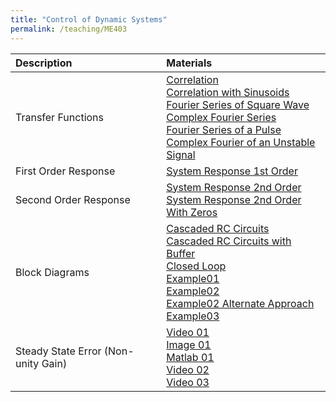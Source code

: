 ```yaml
---
title: "Control of Dynamic Systems"
permalink: /teaching/ME403
---
```


| Description                       | Materials                                        | 
| :---------------------------------| :------------------------------------------------|
| Transfer Functions                | [Correlation](/files/ME403/XX_TransferFunctions/ME403_XX_01Correlation.m) <br /> [Correlation with Sinusoids](/files/ME403/XX_TransferFunctions/ME403_XX_02CorrelationSinusoids.m) <br /> [Fourier Series of Square Wave](/files/ME403/XX_TransferFunctions/ME403_XX_03FourierSquare.m) <br /> [Complex Fourier Series](/files/ME403/XX_TransferFunctions/ME403_XX_05Complex.m) <br /> [Fourier Series of a Pulse](/files/ME403/XX_TransferFunctions/ME403_XX_06FourierPulse.m) <br /> [Complex Fourier of an Unstable Signal](/files/ME403/XX_TransferFunctions/ME403_XX_07ComplexUnstable.m)                                                |
| First Order Response              | [System Response 1st Order](/files/ME403/ME403_02_SystemResponse1stOrder.m) |
| Second Order Response             | [System Response 2nd Order](/files/ME403/ME403_02_SystemResponse2ndOrder.m) <br /> [System Response 2nd Order With Zeros](/files/ME403/ME403_02_SystemResponse2ndOrderWithZeros.m)                                                |
| Block Diagrams                    | [Cascaded RC Circuits](/files/ME403/03_BlockDiagrams/ME403_03_CascadedRCCkts.m) <br /> [Cascaded RC Circuits with Buffer](/files/ME403/03_BlockDiagrams/ME403_03_CascadedRCCkts_Buffered.m) <br /> [Closed Loop](/files/ME403/03_BlockDiagrams/ME403_03_ClosedLoop.m) <br /> [Example01](/files/ME403/03_BlockDiagrams/ME403_03_BlockReductionExample01.m) <br /> [Example02](/files/ME403/03_BlockDiagrams/ME403_03_BlockReductionExample02.m) <br /> [Example02 Alternate Approach](/files/ME403/03_BlockDiagrams/ME403_03_BlockReductionExample02_alt.m) <br /> [Example03](/files/ME403/03_BlockDiagrams/ME403_03_BlockReductionExample03_alt.m)   |
| Steady State Error (Non-unity Gain)| [Video 01](https://youtu.be/U7V_KbE4_Pc) <br /> [Image 01](/files/ME403/03_BlockDiagrams/ME403_03_CascadedRCCkts_Buffered.m) <br /> [Matlab 01](/files/ME403/03_BlockDiagrams/ME403_03_ClosedLoop.m) <br /> [Video 02](https://youtu.be/Nw3O4urAFgM) <br /> [Video 03](https://youtu.be/N5E20tzlBZk) |

